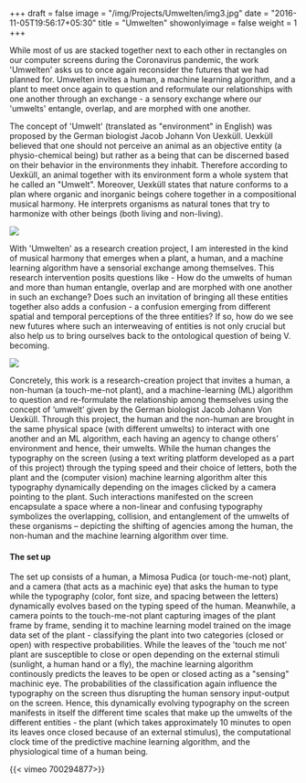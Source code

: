 +++
draft = false
image = "/img/Projects/Umwelten/img3.jpg"
date = "2016-11-05T19:56:17+05:30"
title = "Umwelten"
showonlyimage = false
weight = 1
+++

While most of us are stacked together next to each other in rectangles on our computer screens during the Coronavirus pandemic, the work 'Umwelten' asks us to once again reconsider the futures that we had planned for. Umwelten invites a human, a machine learning algorithm, and a plant to meet once again to question and reformulate our relationships with one another through an exchange - a sensory exchange where our 'umwelts' entangle, overlap, and are morphed with one another. 

The concept of 'Umwelt' (translated as "environment" in English) was proposed by the German biologist Jacob Johann Von Uexküll. Uexküll believed that one should not perceive an animal as an objective entity (a physio-chemical being) but rather as a being that can be discerned based on their behavior in the environments they inhabit. Therefore according to Uexküll, an animal together with its environment form a whole system that he called an "Umwelt". Moreover, Uexküll states that nature conforms to a plan where organic and inorganic beings cohere together in a compositional musical harmony. He interprets organisms as natural tones that try to harmonize with other beings (both living and non-living). 

![][2]

With 'Umwelten' as a research creation project, I am interested in the kind of musical harmony that emerges when a plant, a human, and a machine learning algorithm have a sensorial exchange among themselves. This research intervention posits questions like - How do the umwelts of human and more than human entangle, overlap and are morphed with one another in such an exchange? Does such an invitation of bringing all these entities together also adds a confusion - a confusion emerging from different spatial and temporal perceptions of the three entities? If so, how do we see new futures where such an interweaving of entities is not only crucial but also help us to bring ourselves back to the ontological question of being V. becoming.

![][1]

Concretely, this work is a research-creation project that invites a human, a non-human (a touch-me-not plant), and a machine-learning (ML) algorithm to question and re-formulate the relationship among themselves using the concept of ‘umwelt’ given by the German biologist Jacob Johann Von Uexküll. Through this project, the human and the non-human are brought in the same physical space (with different umwelts) to interact with one another and an ML algorithm, each having an agency to change others’ environment and hence, their umwelts. While the human changes the typography on the screen (using a text writing platform developed as a part of this project) through the typing speed and their choice of letters, both the plant and the (computer vision) machine learning algorithm alter this typography dynamically depending on the images clicked by a camera pointing to the plant. Such interactions manifested on the screen encapsulate a space where a non-linear and confusing typography symbolizes the overlapping, collision, and entanglement of the umwelts of these organisms – depicting the shifting of agencies among the human, the non-human and the machine learning algorithm over time.

#### The set up

The set up consists of a human, a Mimosa Pudica (or touch-me-not) plant, and a camera (that acts as a machinic eye) that asks the human to type while the typography (color, font size, and spacing between the letters) dynamically evolves based on the typing speed of the human. Meanwhile, a camera points to the touch-me-not plant capturing images of the plant frame by frame, sending it to machine learning model trained on the image data set of the plant - classifying the plant into two categories (closed or open) with respective probabilities. While the leaves of the 'touch me not' plant are susceptible to close or open depending on the external stimuli (sunlight, a human hand or a fly), the machine learning algorithm continously predicts the leaves to be open or closed acting as a "sensing" machinic eye. The probabilities of the classification again influence the typography on the screen thus disrupting the human sensory input-output on the screen. Hence, this dynamically evolving typography on the screen manifests in itself the different time scales that make up the umwelts of the different entities - the plant (which takes approximately 10 minutes to open its leaves once closed because of an external stimulus), the computational clock time of the predictive machine learning algorithm, and the physiological time of a human being.

{{< vimeo 700294877>}}


[1]: /img/Projects/Umwelten/img3.jpg
[2]: /img/Projects/Umwelten/uexkull.png
